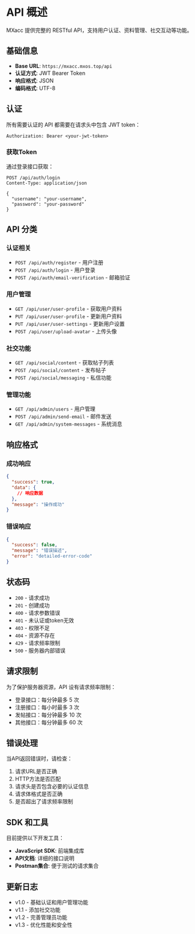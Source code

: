 # API 概述

MXacc 提供完整的 RESTful API，支持用户认证、资料管理、社交互动等功能。

## 基础信息

- **Base URL**: `https://mxacc.mxos.top/api`
- **认证方式**: JWT Bearer Token
- **响应格式**: JSON
- **编码格式**: UTF-8

## 认证

所有需要认证的 API 都需要在请求头中包含 JWT token：

```http
Authorization: Bearer <your-jwt-token>
```

### 获取Token
通过登录接口获取：
```http
POST /api/auth/login
Content-Type: application/json

{
  "username": "your-username",
  "password": "your-password"
}
```

## API 分类

### 认证相关
- `POST /api/auth/register` - 用户注册
- `POST /api/auth/login` - 用户登录
- `POST /api/auth/email-verification` - 邮箱验证

### 用户管理
- `GET /api/user/user-profile` - 获取用户资料
- `PUT /api/user/user-profile` - 更新用户资料
- `PUT /api/user/user-settings` - 更新用户设置
- `POST /api/user/upload-avatar` - 上传头像

### 社交功能
- `GET /api/social/content` - 获取帖子列表
- `POST /api/social/content` - 发布帖子
- `POST /api/social/messaging` - 私信功能

### 管理功能
- `GET /api/admin/users` - 用户管理
- `POST /api/admin/send-email` - 邮件发送
- `GET /api/admin/system-messages` - 系统消息

## 响应格式

### 成功响应
```json
{
  "success": true,
  "data": {
    // 响应数据
  },
  "message": "操作成功"
}
```

### 错误响应
```json
{
  "success": false,
  "message": "错误描述",
  "error": "detailed-error-code"
}
```

## 状态码

- `200` - 请求成功
- `201` - 创建成功
- `400` - 请求参数错误
- `401` - 未认证或token无效
- `403` - 权限不足
- `404` - 资源不存在
- `429` - 请求频率限制
- `500` - 服务器内部错误

## 请求限制

为了保护服务器资源，API 设有请求频率限制：

- 登录接口：每分钟最多 5 次
- 注册接口：每小时最多 3 次
- 发帖接口：每分钟最多 10 次
- 其他接口：每分钟最多 60 次

## 错误处理

当API返回错误时，请检查：

1. 请求URL是否正确
2. HTTP方法是否匹配
3. 请求头是否包含必要的认证信息
4. 请求体格式是否正确
5. 是否超出了请求频率限制

## SDK 和工具

目前提供以下开发工具：

- **JavaScript SDK**: 前端集成库
- **API文档**: 详细的接口说明
- **Postman集合**: 便于测试的请求集合

## 更新日志

- v1.0 - 基础认证和用户管理功能
- v1.1 - 添加社交功能
- v1.2 - 完善管理员功能
- v1.3 - 优化性能和安全性 